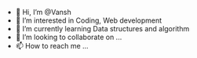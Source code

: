 - 👋 Hi, I’m @Vansh
- 👀 I’m interested in Coding, Web development
- 🌱 I’m currently learning Data structures and algorithm
- 💞️ I’m looking to collaborate on ...
- 📫 How to reach me ...

<!---
VRRANSH/VRRANSH is a ✨ special ✨ repository because its `README.md` (this file) appears on your GitHub profile.
You can click the Preview link to take a look at your changes.
--->
